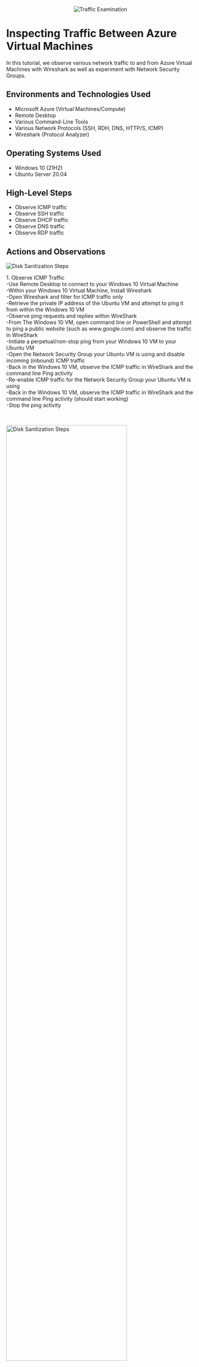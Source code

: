 <p align="center">
<img src="https://i.imgur.com/Ua7udoS.png" alt="Traffic Examination"/>
</p>

<h1>Inspecting Traffic Between Azure Virtual Machines</h1>
In this tutorial, we observe various network traffic to and from Azure Virtual Machines with Wireshark as well as experiment with Network Security Groups. <br />




<h2>Environments and Technologies Used</h2>

- Microsoft Azure (Virtual Machines/Compute)
- Remote Desktop
- Various Command-Line Tools
- Various Network Protocols (SSH, RDH, DNS, HTTP/S, ICMP)
- Wireshark (Protocol Analyzer)

<h2>Operating Systems Used </h2>

- Windows 10 (21H2)
- Ubuntu Server 20.04

<h2>High-Level Steps</h2>

- Observe ICMP traffic
- Observe SSH traffic
- Observe DHCP traffic 
- Observe DNS traffic 
- Observe RDP traffic 

<h2>Actions and Observations</h2>

<p>
<img src="https://i.imgur.com/w1o33aX.png" alt="Disk Sanitization Steps"/>
</p>
<p>
1. Observe ICMP Traffic
<br>
-Use Remote Desktop to connect to your Windows 10 Virtual Machine
<br>
-Within your Windows 10 Virtual Machine, Install Wireshark
<br>
-Open Wireshark and filter for ICMP traffic only
<br>
-Retrieve the private IP address of the Ubuntu VM and attempt to ping it from within the Windows 10 VM
<br>
-Observe ping requests and replies within WireShark
<br>
-From The Windows 10 VM, open command line or PowerShell and attempt to ping a public website (such as www.google.com) and observe the traffic in WireShark
<br>
-Initiate a perpetual/non-stop ping from your Windows 10 VM to your Ubuntu VM
<br>
-Open the Network Security Group your Ubuntu VM is using and disable incoming (inbound) ICMP traffic
<br>
-Back in the Windows 10 VM, observe the ICMP traffic in WireShark and the command line Ping activity
<br>
-Re-enable ICMP traffic for the Network Security Group your Ubuntu VM is using
<br>
-Back in the Windows 10 VM, observe the ICMP traffic in WireShark and the command line Ping activity (should start working)
<br>
-Stop the ping activity

</p>
<br />

<p>
<img src="https://i.imgur.com/13bBJui.png" height="80%" width="80%" alt="Disk Sanitization Steps"/>
</p>
<p>
2. Observe SSH Traffic
<br>
-Back in Wireshark, filter for SSH traffic only
<br>
-From your Windows 10 VM, “SSH into” your Ubuntu Virtual Machine (via its private IP address)
<br>
-Type commands (username, pwd, etc) into the linux SSH connection and observe SSH traffic spam in WireShark
<br>
-Exit the SSH connection by typing ‘exit’ and pressing [Enter]

</p>
<br />

<p>
<img src="https://i.imgur.com/SjcOoXK.png" height="80%" width="80%" alt="Disk Sanitization Steps"/>
</p>
<p>
1. Observe DHCP Traffic
<br>
-Back in Wireshark, filter for DHCP traffic only
<br>
-From your Windows 10 VM, attempt to issue your VM a new IP address from the command line (ipconfig /renew)
<br>
-Observe the DHCP traffic appearing in WireShark
</p>
<br />

<p>
<img src="https://i.imgur.com/0RA5Vci.png" height="80%" width="80%" alt="Disk Sanitization Steps"/>
</p>
<p>
1. Observe DNS Traffic
<br>
-Back in Wireshark, filter for DNS traffic only
<br>
-From your Windows 10 VM within a command line, use nslookup to see what google.com and disney.com’s IP addresses are
<br>
-Observe the DNS traffic being show in WireShark
</p>
<br />

<p>
<img src="https://i.imgur.com/T1UNkXQ.png" height="80%" width="80%" alt="Disk Sanitization Steps"/>
</p>
<p>
1. Observe RDP Traffic
<br>
-Back in Wireshark, filter for RDP traffic only (tcp.port == 3389)
<br>
-Oserve the immediate non-stop spam of traffic. This is occuring because we are using Remote Desktop Protocol to connect to our virtual machines.
<br>
-Answer: because the RDP (protocol) is constantly showing you a live stream from one computer to another, therefor traffic is always being transmitted
</p>
<br />
